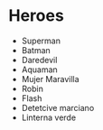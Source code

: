# Heroes

* Superman
* Batman
* Daredevil
* Aquaman
* Mujer Maravilla
* Robin 
* Flash
* Detetcive marciano
* Linterna verde
